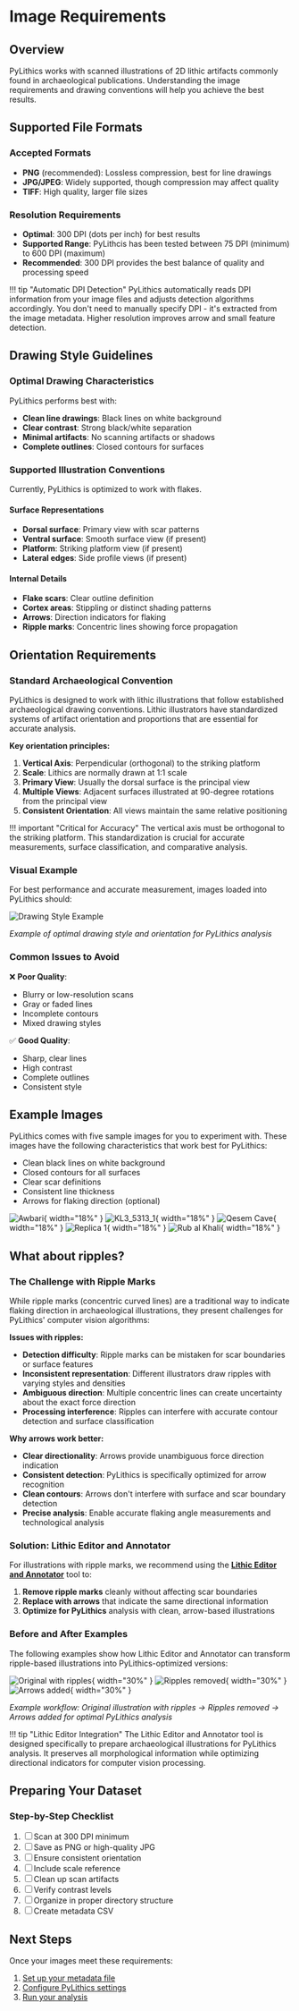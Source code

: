 # Image Requirements

## Overview

PyLithics works with scanned illustrations of 2D lithic artifacts commonly found in archaeological publications. Understanding the image requirements and drawing conventions will help you achieve the best results.

## Supported File Formats

### Accepted Formats
- **PNG** (recommended): Lossless compression, best for line drawings
- **JPG/JPEG**: Widely supported, though compression may affect quality
- **TIFF**: High quality, larger file sizes

### Resolution Requirements
- **Optimal**: 300 DPI (dots per inch) for best results
- **Supported Range**: PyLithcis has been tested between 75 DPI (minimum) to 600 DPI (maximum)
- **Recommended**: 300 DPI provides the best balance of quality and processing speed

!!! tip "Automatic DPI Detection"
    PyLithics automatically reads DPI information from your image files and adjusts detection algorithms accordingly. You don't need to manually specify DPI - it's extracted from the image metadata. Higher resolution improves arrow and small feature detection.

## Drawing Style Guidelines

### Optimal Drawing Characteristics

PyLithics performs best with:
- **Clean line drawings**: Black lines on white background
- **Clear contrast**: Strong black/white separation
- **Minimal artifacts**: No scanning artifacts or shadows
- **Complete outlines**: Closed contours for surfaces

### Supported Illustration Conventions
Currently, PyLithics is optimized to work with flakes.

#### Surface Representations
- **Dorsal surface**: Primary view with scar patterns
- **Ventral surface**: Smooth surface view (if present)
- **Platform**: Striking platform view (if present)
- **Lateral edges**: Side profile views (if present)

#### Internal Details
- **Flake scars**: Clear outline definition
- **Cortex areas**: Stippling or distinct shading patterns
- **Arrows**: Direction indicators for flaking
- **Ripple marks**: Concentric lines showing force propagation

## Orientation Requirements

### Standard Archaeological Convention

PyLithics is designed to work with lithic illustrations that follow established archaeological drawing conventions. Lithic illustrators have standardized systems of artifact orientation and proportions that are essential for accurate analysis.

**Key orientation principles:**

1. **Vertical Axis**: Perpendicular (orthogonal) to the striking platform
2. **Scale**: Lithics are normally drawn at 1:1 scale
3. **Primary View**: Usually the dorsal surface is the principal view
4. **Multiple Views**: Adjacent surfaces illustrated at 90-degree rotations from the principal view
5. **Consistent Orientation**: All views maintain the same relative positioning

!!! important "Critical for Accuracy"
    The vertical axis must be orthogonal to the striking platform. This standardization is crucial for accurate measurements, surface classification, and comparative analysis.

### Visual Example

For best performance and accurate measurement, images loaded into PyLithics should:

![Drawing Style Example](../assets/images/drawing_style.png)

*Example of optimal drawing style and orientation for PyLithics analysis*

### Common Issues to Avoid

❌ **Poor Quality**:

- Blurry or low-resolution scans
- Gray or faded lines
- Incomplete contours
- Mixed drawing styles

✅ **Good Quality**:

- Sharp, clear lines
- High contrast
- Complete outlines
- Consistent style

## Example Images

PyLithics comes with five sample images for you to experiment with. These images have the following characteristics that work best for PyLithics:

- Clean black lines on white background
- Closed contours for all surfaces
- Clear scar definitions
- Consistent line thickness
- Arrows for flaking direction (optional)

![Awbari](../assets/images/awbari.png){ width="18%" } ![KL3_5313_1](../assets/images/KL3_5313_1.png){ width="18%" } ![Qesem Cave](../assets/images/qesem_cave.png){ width="18%" } ![Replica 1](../assets/images/replica_1.png){ width="18%" } ![Rub al Khali](../assets/images/rub_al_khali.png){ width="18%" }

## What about ripples?

### The Challenge with Ripple Marks

While ripple marks (concentric curved lines) are a traditional way to indicate flaking direction in archaeological illustrations, they present challenges for PyLithics' computer vision algorithms:

**Issues with ripples:**

- **Detection difficulty**: Ripple marks can be mistaken for scar boundaries or surface features
- **Inconsistent representation**: Different illustrators draw ripples with varying styles and densities
- **Ambiguous direction**: Multiple concentric lines can create uncertainty about the exact force direction
- **Processing interference**: Ripples can interfere with accurate contour detection and surface classification

**Why arrows work better:**

- **Clear directionality**: Arrows provide unambiguous force direction indication
- **Consistent detection**: PyLithics is specifically optimized for arrow recognition
- **Clean contours**: Arrows don't interfere with surface and scar boundary detection
- **Precise analysis**: Enable accurate flaking angle measurements and technological analysis

### Solution: Lithic Editor and Annotator

For illustrations with ripple marks, we recommend using the [**Lithic Editor and Annotator**](https://github.com/JasonGellis/lithic-editor) tool to:

1. **Remove ripple marks** cleanly without affecting scar boundaries
2. **Replace with arrows** that indicate the same directional information
3. **Optimize for PyLithics** analysis with clean, arrow-based illustrations

### Before and After Examples

The following examples show how Lithic Editor and Annotator can transform ripple-based illustrations into PyLithics-optimized versions:

![Original with ripples](../assets/images/lithic_300dpi.png){ width="30%" } ![Ripples removed](../assets/images/lithic_300dpi_processed.png){ width="30%" } ![Arrows added](../assets/images/lithic_300dpi_annotation.png){ width="30%" }

*Example workflow: Original illustration with ripples → Ripples removed → Arrows added for optimal PyLithics analysis*

!!! tip "Lithic Editor Integration"
    The Lithic Editor and Annotator tool is designed specifically to prepare archaeological illustrations for PyLithics analysis. It preserves all morphological information while optimizing directional indicators for computer vision processing.

## Preparing Your Dataset

### Step-by-Step Checklist

1. ☐ Scan at 300 DPI minimum
2. ☐ Save as PNG or high-quality JPG
3. ☐ Ensure consistent orientation
4. ☐ Include scale reference
5. ☐ Clean up scan artifacts
6. ☐ Verify contrast levels
7. ☐ Organize in proper directory structure
8. ☐ Create metadata CSV

## Next Steps

Once your images meet these requirements:

1. [Set up your metadata file](metadata-setup.md)
2. [Configure PyLithics settings](basic-usage.md)
3. [Run your analysis](basic-usage.md#command-line-basics)